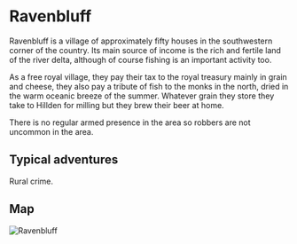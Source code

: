 # Ravenbluff

Ravenbluff is a village of approximately fifty houses in the southwestern corner of the country. Its main source of income is the rich and fertile land of the river delta, although of course fishing is an important activity too.

As a free royal village, they pay their tax to the royal treasury mainly in grain and cheese, they also pay a tribute of fish to the monks in the north, dried in the warm oceanic breeze of the summer. Whatever grain they store they take to Hillden for milling but they brew their beer at home.

There is no regular armed presence in the area so robbers are not uncommon in the area.

## Typical adventures

Rural crime.

## Map

![Ravenbluff](/assets/lore/maps/ravenbluff_en.png)

<!-- https://watabou.github.io/village-generator/?seed=2052337198&tags=river,no%20square,farmland,highway&width=800&height=800&name=Ravenbluff&pop=250&roads=178938 -->